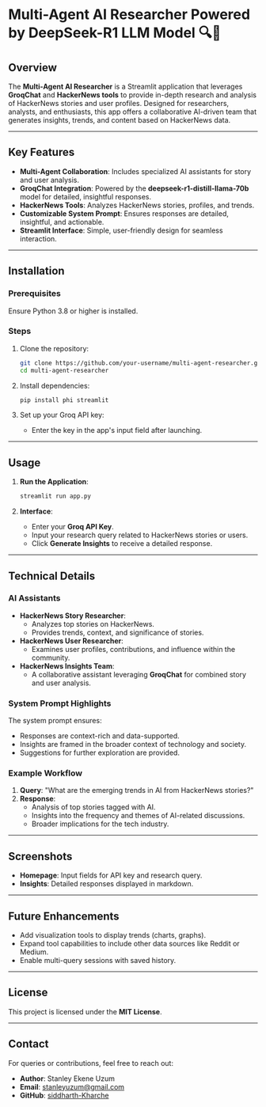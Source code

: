 # Multi-Agent AI Researcher Powered by DeepSeek-R1 LLM Model 🔍🤖

## Overview
The **Multi-Agent AI Researcher** is a Streamlit application that leverages **GroqChat** and **HackerNews tools** to provide in-depth research and analysis of HackerNews stories and user profiles. Designed for researchers, analysts, and enthusiasts, this app offers a collaborative AI-driven team that generates insights, trends, and content based on HackerNews data.

---

## Key Features
- **Multi-Agent Collaboration**: Includes specialized AI assistants for story and user analysis.
- **GroqChat Integration**: Powered by the **deepseek-r1-distill-llama-70b** model for detailed, insightful responses.
- **HackerNews Tools**: Analyzes HackerNews stories, profiles, and trends.
- **Customizable System Prompt**: Ensures responses are detailed, insightful, and actionable.
- **Streamlit Interface**: Simple, user-friendly design for seamless interaction.

---

## Installation

### Prerequisites
Ensure Python 3.8 or higher is installed.

### Steps
1. Clone the repository:
   ```bash
   git clone https://github.com/your-username/multi-agent-researcher.git
   cd multi-agent-researcher
   ```

2. Install dependencies:
   ```bash
   pip install phi streamlit
   ```

3. Set up your Groq API key:
   - Enter the key in the app's input field after launching.

---

## Usage

1. **Run the Application**:
   ```bash
   streamlit run app.py
   ```

2. **Interface**:
   - Enter your **Groq API Key**.
   - Input your research query related to HackerNews stories or users.
   - Click **Generate Insights** to receive a detailed response.

---

## Technical Details

### AI Assistants
- **HackerNews Story Researcher**:
  - Analyzes top stories on HackerNews.
  - Provides trends, context, and significance of stories.
- **HackerNews User Researcher**:
  - Examines user profiles, contributions, and influence within the community.
- **HackerNews Insights Team**:
  - A collaborative assistant leveraging **GroqChat** for combined story and user analysis.

### System Prompt Highlights
The system prompt ensures:
- Responses are context-rich and data-supported.
- Insights are framed in the broader context of technology and society.
- Suggestions for further exploration are provided.

### Example Workflow
1. **Query**: "What are the emerging trends in AI from HackerNews stories?"
2. **Response**:
   - Analysis of top stories tagged with AI.
   - Insights into the frequency and themes of AI-related discussions.
   - Broader implications for the tech industry.

---

## Screenshots
- **Homepage**: Input fields for API key and research query.
- **Insights**: Detailed responses displayed in markdown.

---

## Future Enhancements
- Add visualization tools to display trends (charts, graphs).
- Expand tool capabilities to include other data sources like Reddit or Medium.
- Enable multi-query sessions with saved history.

---

## License
This project is licensed under the **MIT License**.

---

## Contact
For queries or contributions, feel free to reach out:
- **Author**: Stanley Ekene Uzum
- **Email**: stanleyuzum@gmail.com
- **GitHub**: [siddharth-Kharche](https://github.com/siddharth-Kharche)
